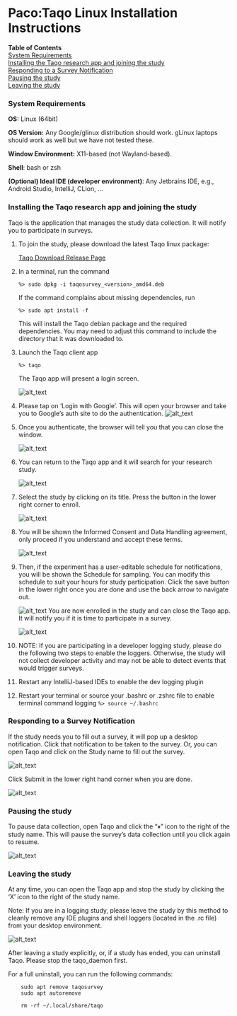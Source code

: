 # Paco:Taqo Linux Installation Instructions

**Table of Contents** \
[System Requirements](#system-requirements) \
[Installing the Taqo research app and joining the study](#installing-the-taqo-research-app-and-joining-the-study)
\
[Responding to a Survey Notification](#responding-to-a-survey-notification) \
[Pausing the study](#pausing-the-study) \
[Leaving the study](#leaving-the-study)

### System Requirements

**OS:** Linux (64bit)

**OS Version:** Any Google/glinux distribution should work. gLinux laptops
should work as well but we have not tested these.

**Window Environment:** X11-based (not Wayland-based).

**Shell**: bash or zsh

**(Optional) Ideal IDE (developer environment)**: Any Jetbrains IDE, e.g.,
Android Studio, IntelliJ, CLion, ...

### Installing the Taqo research app and joining the study

Taqo is the application that manages the study data collection. It will notify
you to participate in surveys.

1.  To join the study, please download the latest Taqo linux package:

    [Taqo Download Release Page](https://github.com/google/taqo-paco/releases)

2.  In a terminal, run the command

    ```
    %> sudo dpkg -i taqosurvey_<version>_amd64.deb
    ```

    If the command complains about missing dependencies, run

    ```
    %> sudo apt install -f

    ```

    This will install the Taqo debian package and the required dependencies. You
    may need to adjust this command to include the directory that it was
    downloaded to.

3.  Launch the Taqo client app

    ```
    %> taqo

    ```

    The Taqo app will present a login screen.

    ![alt_text](images/1-login.png "image_tooltip")

4.  Please tap on ‘Login with Google’. This will open your browser and take you
    to Google’s auth site to do the authentication.
    ![alt_text](images/2-auth-1.png "image_tooltip")

5.  Once you authenticate, the browser will tell you that you can close the
    window.

    ![alt_text](images/3-auth-2.png "image_tooltip")

6.  You can return to the Taqo app and it will search for your research study.

    ![alt_text](images/4-find.png "image_tooltip")

7.  Select the study by clicking on its title. Press the button in the lower
    right corner to enroll.

    ![alt_text](images/5-details.png "image_tooltip")

8.  You will be shown the Informed Consent and Data Handling agreement, only
    proceed if you understand and accept these terms.

    ![alt_text](images/6-consent.png "image_tooltip")

9.  Then, if the experiment has a user-editable schedule for notifications, you
    will be shown the Schedule for sampling. You can modify this schedule to
    suit your hours for study participation. Click the save button in the lower
    right once you are done and use the back arrow to navigate out.

    ![alt_text](images/7-schedule.png "image_tooltip") You are now enrolled in
    the study and can close the Taqo app. It will notify you if it is time to
    participate in a survey.

    ![alt_text](images/8-joined.png "image_tooltip")

10. NOTE: If you are participating in a developer logging study, please do the
    following two steps to enable the loggers. Otherwise, the study will not
    collect developer activity and may not be able to detect events that would
    trigger surveys.

11. Restart any IntelliJ-based IDEs to enable the dev logging plugin

12. Restart your terminal or source your .bashrc or .zshrc file to enable
    terminal command logging `%> source ~/.bashrc`

### Responding to a Survey Notification

If the study needs you to fill out a survey, it will pop up a desktop
notification. Click that notification to be taken to the survey. Or, you can
open Taqo and click on the Study name to fill out the survey.

![alt_text](images/9-running.png "image_tooltip")

Click Submit in the lower right hand corner when you are done.

![alt_text](images/10-survey.png "image_tooltip")

### Pausing the study

To pause data collection, open Taqo and click the “⏸” icon to the right of the
study name. This will pause the survey’s data collection until you click again
to resume.

![alt_text](images/11-pause.png "image_tooltip")

### Leaving the study

At any time, you can open the Taqo app and stop the study by clicking the ‘X’
icon to the right of the study name.

Note: If you are in a logging study, please leave the study by this method to
cleanly remove any IDE plugins and shell loggers (located in the .rc file) from
your desktop environment.

![alt_text](images/12-leave.png "image_tooltip")

After leaving a study explicitly, or, if a study has ended, you can uninstall
Taqo. Please stop the taqo\_daemon first.

For a full uninstall, you can run the following commands:

```
    sudo apt remove taqosurvey
    sudo apt autoremove

    rm -rf ~/.local/share/taqo
```
